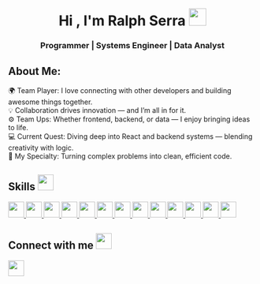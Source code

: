 <h1 align="center">Hi , I'm Ralph Serra <img src="https://media.giphy.com/media/hvRJCLFzcasrR4ia7z/giphy.gif" width="35">

<h3 align="center">Programmer | Systems Engineer | Data Analyst </h3>

<h2> About Me: </h2>

🌍 Team Player: I love connecting with other developers and building awesome things together.  
💡 Collaboration drives innovation — and I’m all in for it.  
⚙️ Team Ups: Whether frontend, backend, or data — I enjoy bringing ideas to life.  
💻 Current Quest: Diving deep into React and backend systems — blending creativity with logic.  
🧠 My Specialty: Turning complex problems into clean, efficient code.


<h2> Skills <img src = "https://media2.giphy.com/media/QssGEmpkyEOhBCb7e1/giphy.gif?cid=ecf05e47a0n3gi1bfqntqmob8g9aid1oyj2wr3ds3mg700bl&rid=giphy.gif" width = 32px> </h2>
<!-- LENGUAJES Y TECNOLOGÍAS CON SUS PÁGINAS OFICIALES -->
<a href="https://www.python.org/" target="_blank">
  <img width="32px" src="https://raw.githubusercontent.com/rahulbanerjee26/githubAboutMeGenerator/main/icons/python.svg">
</a>

<a href="https://react.dev/" target="_blank">
  <img width="32px" src="https://raw.githubusercontent.com/rahulbanerjee26/githubAboutMeGenerator/main/icons/reactjs.svg">
</a>

<a href="https://developer.mozilla.org/es/docs/Web/JavaScript" target="_blank">
  <img width="32px" src="https://raw.githubusercontent.com/rahulbanerjee26/githubAboutMeGenerator/main/icons/javascript.svg">
</a>

<a href="https://isocpp.org/" target="_blank">
  <img width="32px" src="https://raw.githubusercontent.com/rahulbanerjee26/githubAboutMeGenerator/main/icons/cpp.svg">
</a>

<a href="https://www.iso.org/standard/74528.html" target="_blank">
  <img width="32px" src="https://raw.githubusercontent.com/rahulbanerjee26/githubAboutMeGenerator/main/icons/c.svg">
</a>

<a href="https://www.sqlite.org/" target="_blank">
  <img width="32px" src="https://raw.githubusercontent.com/rahulbanerjee26/githubAboutMeGenerator/main/icons/sqlite.svg">
</a>

<a href="https://developer.mozilla.org/es/docs/Web/CSS" target="_blank">
  <img width="32px" src="https://raw.githubusercontent.com/rahulbanerjee26/githubAboutMeGenerator/main/icons/css.svg">
</a>

<a href="https://developer.mozilla.org/es/docs/Web/HTML" target="_blank">
  <img width="32px" src="https://raw.githubusercontent.com/rahulbanerjee26/githubAboutMeGenerator/main/icons/html.svg">
</a>

<a href="https://learn.microsoft.com/es-es/dotnet/csharp/" target="_blank">
  <img width="32px" src="https://raw.githubusercontent.com/rahulbanerjee26/githubAboutMeGenerator/main/icons/csharp.svg">
</a>

<a href="https://nodejs.org/" target="_blank">
  <img width="32px" src="https://raw.githubusercontent.com/rahulbanerjee26/githubAboutMeGenerator/main/icons/nodejs.svg">
</a>

<a href="https://www.postgresql.org/" target="_blank">
  <img width="32px" src="https://raw.githubusercontent.com/rahulbanerjee26/githubAboutMeGenerator/main/icons/postgresql.svg">
</a>

<a href="https://www.mongodb.com/" target="_blank">
  <img width="32px" src="https://raw.githubusercontent.com/rahulbanerjee26/githubAboutMeGenerator/main/icons/mongodb.svg">
</a>

<a href="https://www.mysql.com/" target="_blank">
  <img width="32px" src="https://raw.githubusercontent.com/rahulbanerjee26/githubAboutMeGenerator/main/icons/mysql.svg">
</a>



<h2> Connect with me <img src = "https://media2.giphy.com/media/QssGEmpkyEOhBCb7e1/giphy.gif?cid=ecf05e47a0n3gi1bfqntqmob8g9aid1oyj2wr3ds3mg700bl&rid=giphy.gif" width = 32px> </h2>
<a href = 'https://www.linkedin.com/in/aditya-deshmukh-561a371a8'> <img width = '32px' align= 'center' src="https://raw.githubusercontent.com/rahulbanerjee26/githubAboutMeGenerator/main/icons/linked-in-alt.svg"/></a> 

 
